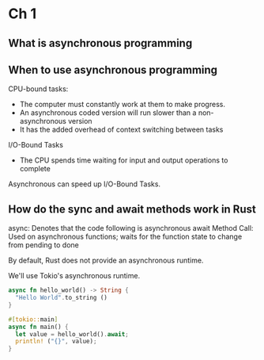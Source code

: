 # Ch 1

## What is asynchronous programming

## When to use asynchronous programming

CPU-bound tasks:

- The computer must constantly work at them to make progress.
- An asynchronous coded version will run slower than a non-asynchronous version
- It has the added overhead of context switching between tasks

I/O-Bound Tasks

- The CPU spends time waiting for input and output operations to complete

Asynchronous can speed up I/O-Bound Tasks.

## How do the sync and await methods work in Rust

async: Denotes that the code following is asynchronous
await Method Call: Used on asynchronous functions; waits for the function state to change from pending to done

By default, Rust does not provide an asynchronous runtime.

We'll use Tokio's asynchronous runtime.

```rs
async fn hello_world() -> String {
  "Hello World".to_string ()
}

#[tokio::main]
async fn main() {
  let value = hello_world().await;
  println! ("{}", value);
}
```
